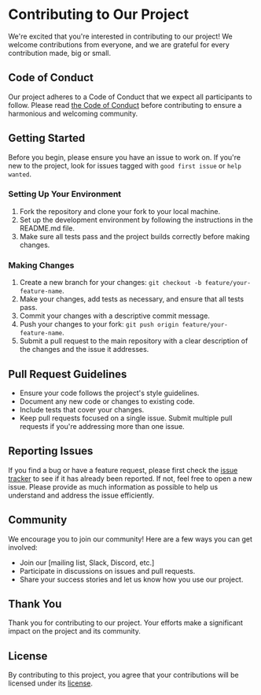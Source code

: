 # Contributing to Our Project

We're excited that you're interested in contributing to our project! We welcome contributions from everyone, and we are grateful for every contribution made, big or small.

## Code of Conduct

Our project adheres to a Code of Conduct that we expect all participants to follow. Please read [the Code of Conduct](CODE_OF_CONDUCT.md) before contributing to ensure a harmonious and welcoming community.

## Getting Started

Before you begin, please ensure you have an issue to work on. If you're new to the project, look for issues tagged with `good first issue` or `help wanted`.

### Setting Up Your Environment

1. Fork the repository and clone your fork to your local machine.
2. Set up the development environment by following the instructions in the README.md file.
3. Make sure all tests pass and the project builds correctly before making changes.

### Making Changes

1. Create a new branch for your changes: `git checkout -b feature/your-feature-name`.
2. Make your changes, add tests as necessary, and ensure that all tests pass.
3. Commit your changes with a descriptive commit message.
4. Push your changes to your fork: `git push origin feature/your-feature-name`.
5. Submit a pull request to the main repository with a clear description of the changes and the issue it addresses.

## Pull Request Guidelines

- Ensure your code follows the project's style guidelines.
- Document any new code or changes to existing code.
- Include tests that cover your changes.
- Keep pull requests focused on a single issue. Submit multiple pull requests if you're addressing more than one issue.

## Reporting Issues

If you find a bug or have a feature request, please first check the [issue tracker](https://github.com/your-username/your-repository/issues) to see if it has already been reported. If not, feel free to open a new issue. Please provide as much information as possible to help us understand and address the issue efficiently.

## Community

We encourage you to join our community! Here are a few ways you can get involved:

- Join our [mailing list, Slack, Discord, etc.]
- Participate in discussions on issues and pull requests.
- Share your success stories and let us know how you use our project.

## Thank You

Thank you for contributing to our project. Your efforts make a significant impact on the project and its community.

## License

By contributing to this project, you agree that your contributions will be licensed under its [license](LICENSE).
